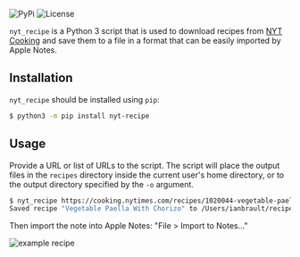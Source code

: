 ![PyPi](https://img.shields.io/pypi/v/nyt_recipe) ![License](https://img.shields.io/pypi/l/MI)

`nyt_recipe` is a Python 3 script that is used to download recipes from
[NYT Cooking](https://cooking.nytimes.com/) and save them to a file in a format
that can be easily imported by Apple Notes.

## Installation

`nyt_recipe` should be installed using `pip`:

```bash
$ python3 -m pip install nyt-recipe
```

## Usage

Provide a URL or list of URLs to the script. The script will place the output
files in the `recipes` directory inside the current user's home directory, or
to the output directory specified by the `-o` argument.

```bash
$ nyt_recipe https://cooking.nytimes.com/recipes/1020044-vegetable-paella-with-chorizo
Saved recipe "Vegetable Paella With Chorizo" to /Users/ianbrault/recipes/vegetable_paella_with_chorizo.html
```

Then import the note into Apple Notes: "File > Import to Notes..."

![example recipe](screenshots/recipe.png)
